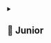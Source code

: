<details>
  <summary> <h2> 🌱 Junior </h2> </summary>

<details>
<summary> Какими способами можно запустить активити (implicit/explicit интенты)? </summary>

В Android **Activity** можно запустить двумя способами с помощью **Intent**:

---

### 1. **Explicit Intent (явный)**  
Указывает **точное имя класса** Activity, которую нужно открыть.  
Используется **внутри одного приложения**.

```kotlin
val intent = Intent(this, MainActivity::class.java)
startActivity(intent)
```

✅ Когда использовать:  
— Переход между экранами в своём приложении.

---

### 2. **Implicit Intent (неявный)**  
Описывает **действие (action)** и **данные (data)**, а система сама выбирает подходящую Activity.  
Может запускать экраны **в других приложениях**.

```kotlin
val intent = Intent(Intent.ACTION_VIEW, Uri.parse("https://google.com"))
startActivity(intent)
```

✅ Примеры:
- Открыть ссылку — браузер.
- Поделиться текстом — выбор приложения (Telegram, WhatsApp).
- Выбрать фото — галерея.

---

### Важно:
- Для **своих активити** — всегда **explicit**.
- Для **внешних действий** — **implicit**, но перед запуском стоит проверить, есть ли обработчик:
  ```kotlin
  if (intent.resolveActivity(packageManager) != null) {
      startActivity(intent)
  }
  ```

> ⚠️ Implicit-интенты работают через **фильтры намерений (intent-filters)** в `AndroidManifest.xml` других приложений.
  
</details>

<details> 
<summary> Что такое жизненный цикл в общих словах?</summary>

**Жизненный цикл** — это последовательность состояний, через которые проходит компонент (например, Activity или Fragment) от создания до уничтожения.

В Android он определяется системой и зависит от действий пользователя и состояния приложения (например, переход на другой экран, сворачивание, пересоздание при повороте).

### Зачем нужен:
- Правильно управлять ресурсами (запуск/остановка потоков, подписок).
- Сохранять состояние при пересоздании.
- Избегать утечек памяти и ошибок.

### Пример (Activity):
```
onCreate() → onStart() → onResume() → [работа] → onPause() → onStop() → onDestroy()
```

- `onCreate()` — инициализация UI.
- `onResume()` — активность видима и активна.
- `onPause()` / `onStop()` — при переходе в фон.

> **Ключевое:** разработчик должен корректно обрабатывать каждый этап, чтобы приложение работало стабильно и экономно.

</details>

<details> 
<summary> Перечислить основные методы жц </summary>
Вот основные методы **жизненного цикла Activity** в порядке вызова:

```kotlin
onCreate()        // Создание Activity: инициализация UI, данных
onStart()         // Activity становится видимой (но ещё не активной)
onResume()        // Activity готова к взаимодействию с пользователем
onPause()         // Activity теряет фокус (частично перекрыта) — сохранить данные, остановить анимации
onStop()          // Activity больше не видима — освободить ресурсы
onDestroy()       // Activity уничтожается (вызван finish() или система)
onRestart()       // Вызывается перед onStart(), если Activity возвращается из остановленного состояния
```

---

### Дополнительно (для Fragment):
```kotlin
onAttach()        // Привязка к Activity
onCreate()        // Создание фрагмента
onCreateView()    // Создание View
onViewCreated()   // View создана, можно инициализировать
onStart()         // Фрагмент становится видимым
onResume()        // Фрагмент активен
onPause()         // Потеря фокуса
onStop()          // Перестал быть видимым
onDestroyView()   // View уничтожена (но фрагмент жив)
onDestroy()       // Фрагмент уничтожается
onDetach()        // Отвязка от Activity
```

> ⚠️ Все операции должны соответствовать этапу:  
> — Инициализация — в `onCreate()`,  
> — Работа с UI — после `onResume()`,  
> — Освобождение — в `onPause()`/`onStop()`/`onDestroyView()`.
</details>

<details> 
  <summary>Почему нужно прописывать активити в манифесте? </summary>

**Activity нужно прописывать в `AndroidManifest.xml`**, потому что:

1. **Система Android должна знать о её существовании** — иначе не сможет её запустить (даже с `Intent`).
2. **Только объявленные Activity доступны для запуска** — система проверяет манифест перед созданием.
3. Можно задать **intent-filters** — например, для обработки ссылок или `ACTION_SEND`.
4. Указывается **launchMode**, разрешения, тема (`theme`), экземплярность.
5. Обеспечивается **безопасность** — система контролирует, какие компоненты могут быть вызваны извне.

> 🔒 Если Activity **не в манифесте** — при запуске будет `ActivityNotFoundException`.

### Пример:
```xml
<activity
    android:name=".MainActivity"
    android:exported="true">
    <intent-filter>
        <action android:name="android.intent.action.MAIN" />
        <category android:name="android.intent.category.LAUNCHER" />
    </intent-filter>
</activity>
```

> ⚠️ С Android 12+ (`API 31`) **все Activity, используемые в приложении, обязательно должны быть объявлены в манифесте**.
 
</details>


<details> 
<summary>Какая активити считается стартовой и должна запускаться при клике на иконку приложения? (ACTION_MAIN, CATEGORY_LAUNCHER)</summary>

Стартовой считается **Activity, у которой в `AndroidManifest.xml` указан фильтр намерений**:

```xml
<intent-filter>
    <action android:name="android.intent.action.MAIN" />
    <category android:name="android.intent.category.LAUNCHER" />
</intent-filter>
```

### Что это значит:
- `ACTION_MAIN` — точка входа в приложение.
- `CATEGORY_LAUNCHER` — отображается в лаунчере (списке приложений).

Такая Activity **появляется в списке приложений** и запускается при клике на иконку.

### Важно:
- Должна быть **только одна** такая Activity в приложении (иначе — несколько иконок).
- Обычно это `MainActivity` или `SplashActivity`.
- Атрибут `android:exported="true"` обязателен для запуска извне (например, лаунчера).

```xml
<activity
    android:name=".MainActivity"
    android:exported="true">
    <intent-filter>
        <action android:name="android.intent.action.MAIN" />
        <category android:name="android.intent.category.LAUNCHER" />
    </intent-filter>
</activity>
```

> ⚠️ Без `exported="true"` Activity **не запустится** из лаунчера, даже с правильным intent-filter.

</details>

<details> 
  <summary> Можно ли изменить стартовую активность программно? </summary>

  **Нет, стартовую Activity нельзя изменить программно в runtime.**

Причина: система определяет стартовую Activity **на этапе установки приложения**, на основе `AndroidManifest.xml`. Только одна Activity с `ACTION_MAIN` + `CATEGORY_LAUNCHER` становится точкой входа.

---

### Но можно **управлять логикой запуска**:

#### ✅ Решение: использовать **SplashActivity** или **RouterActivity**
Создать временную стартовую Activity, которая **программно решает**, какую Activity показать дальше.

Пример:
```kotlin
class SplashActivity : AppCompatActivity() {
    override fun onCreate(savedInstanceState: Bundle?) {
        super.onCreate(savedInstanceState)

        val intent = if (UserPrefs.isLoggedIn(this)) {
            Intent(this, MainActivity::class.java)
        } else {
            Intent(this, LoginActivity::class.java)
        }
        startActivity(intent)
        finish()
    }
}
```

И в манифесте:
```xml
<activity
    android:name=".SplashActivity"
    android:exported="true">
    <intent-filter>
        <action android:name="android.intent.action.MAIN" />
        <category android:name="android.intent.category.LAUNCHER" />
    </intent-filter>
</activity>
```

---

### Вывод:
- **Прямое изменение стартовой Activity — невозможно.**
- **Косвенное управление** — легко реализуется через промежуточную Activity (сплэш или роутер).

> Это стандартный паттерн в Android-приложениях.

</details>

<details> 
  <summary> Чем отличаются Activity и Fragment? </summary>

**Activity** и **Fragment** — ключевые UI-компоненты в Android, но с разными целями и возможностями:

| Характеристика | **Activity** | **Fragment** |
|----------------|-------------|--------------|
| **Уровень абстракции** | Полный экран (или окно) | Часть экрана (UI-модуль) |
| **Жизненный цикл** | Управляется системой напрямую | Зависит от родительской Activity |
| **Переиспользование** | Сложно переиспользовать | Легко использовать в разных Activity (например, на телефоне и планшете) |
| **Навигация** | Переключение между экранами | Упрощает навигацию внутри Activity (через `FragmentManager`) |
| **Разделение логики** | Всё в одном классе — может быть громоздко | Позволяет разделять UI на независимые блоки |
| **Состояние при повороте** | Пересоздаётся полностью | Может сохранять состояние через `ViewModel` или `onSaveInstanceState()` |
| **Зависимость** | Самостоятельный компонент | Существует **только внутри Activity** |

### Когда что использовать:
- **Activity** — для независимых экранов (например, вход, главный экран, настройки).
- **Fragment** — для гибкой верстки, особенно под планшеты и сложные интерфейсы (например, мастер-деталь).

> 💡 **Современный подход**: один `MainActivity` + множество `Fragment` + `NavController` — гибкая и поддерживаемая архитектура.

**Коротко**:  
Activity — **экран**, Fragment — **блок интерфейса**.
  
</details>

<details> 
  <summary>Как управлять жизненным циклом Activity?</summary>

**Управлять жизненным циклом Activity** — значит корректно реагировать на его методы, чтобы приложение работало стабильно и эффективно.

### Как управлять:
1. **Переопределяй методы жизненного цикла** в нужных местах:
   ```kotlin
   override fun onCreate(savedInstanceState: Bundle?) {
       super.onCreate(savedInstanceState)
       // Инициализация: UI, данные, ViewModel
   }

   override fun onResume() {
       super.onResume()
       // Начать обновление UI, запустить таймеры, подписаться на события
   }

   override fun onPause() {
       super.onPause()
       // Остановить анимации, отписаться от событий, сохранить данные
   }
   ```

2. **Не выполняй тяжелые операции в главном потоке**, особенно в `onCreate()` и `onResume()`.

3. **Освобождай ресурсы** в соответствующих методах:
   - Камера, сенсоры — в `onPause()` или `onStop()`.
   - Локальные подписки (например, `LocationManager`) — в `onPause()`.

4. **Используй `ViewModel` и `LiveData`** — они переживают пересоздание Activity и помогают не терять данные.

5. **Сохраняй состояние**:
   - Кратковременное — `onSaveInstanceState()` / `onRestoreInstanceState()`.
   - Долгосрочное — `ViewModel`, `SharedPreferences`, БД.

6. **Подписывайся/отписывайся** от событий (RxJava, Flow, BroadcastReceiver) в правильных этапах, чтобы избежать утечек памяти.

---

### Пример:
```kotlin
override fun onResume() {
    super.onResume()
    locationManager.requestLocationUpdates(listener)
}

override fun onPause() {
    super.onPause()
    locationManager.removeUpdates(listener)
}
```

> ✅ **Главное**: не "управлять" вмешательством, а **реагировать на системные вызовы** — Android сам управляет жизненным циклом. Твоя задача — корректно на него реагировать.
  
</details>

<details>
  <summary> Как сохранить состояние Activity при повороте экрана?</summary>

  При повороте экрана **Activity пересоздаётся**, поэтому важно сохранить состояние. Есть несколько способов:

---

### 1. **`onSaveInstanceState()` и `onRestoreInstanceState()`**  
Для **временных данных** (например, текст в поле, позиция скролла).

```kotlin
override fun onSaveInstanceState(outState: Bundle) {
    super.onSaveInstanceState(outState)
    outState.putString("key", editText.text.toString())
}

override fun onCreate(savedInstanceState: Bundle?) {
    super.onCreate(savedInstanceState)
    val text = savedInstanceState?.getString("key", "")
    editText.setText(text)
}
```

✅ Подходит: для UI-состояния.  
❌ Не подходит: для больших объектов, потоков, ресурсов.

---

### 2. **ViewModel** (рекомендуется)  
`ViewModel` **переживает пересоздание Activity** и идеален для логики и данных.

```kotlin
class MyViewModel : ViewModel() {
    val userData = MutableLiveData<String>()
}
```

В Activity:
```kotlin
val viewModel = ViewModelProvider(this)[MyViewModel::class.java]
viewModel.userData.observe(this) { /* обновить UI */ }
```

✅ Главный способ в современной разработке.

---

### 3. **Сохранение в постоянное хранилище**  
Для данных, которые нужно сохранить даже после закрытия приложения:
- `SharedPreferences`
- Локальная БД (Room)
- Файлы

---

### ⚠️ Что НЕ использовать:
- Статические поля — могут вызвать утечки, не гарантируют сохранность.
- `onRetainNonConfigurationInstance()` — устарело, заменено на `ViewModel`.

---

### Итог:
- **UI-состояние** → `onSaveInstanceState()`
- **Бизнес-данные и логика** → **`ViewModel`**
- **Долгосрочные данные** → `SharedPreferences`, `Room`

> ✅ Лучшая практика: **ViewModel + onSaveInstanceState при необходимости**.
  
</details>

<details>
  <summary>Как обработать нажатие кнопки "Назад" в Activity/Fragment</summary>

Чтобы обработать нажатие кнопки "Назад", нужно переопределить метод `onBackPressed()`.

---

### 🔹 В **Activity**:
```kotlin
override fun onBackPressed() {
    // Своя логика: показ диалога, выход из режима и т.п.
    if (inSelectionMode) {
        exitSelectionMode()
    } else {
        super.onBackPressed() // стандартное поведение — выход
    }
}
```

> ✅ Используется для:
> - Подтверждения выхода.
> - Закрытия навигационного меню.
> - Выхода из полноэкранного режима.

---

### 🔹 В **Fragment**:
Fragment **не имеет** `onBackPressed()`, поэтому есть два способа:

#### 1. **Через Activity (рекомендуется):**
Fragment уведомляет Activity, а тот решает, как реагировать:
```kotlin
// Во фрагменте
(activity as? OnBackPressedListener)?.onBackPressed()

// Или через интерфейс
interface OnBackPressedListener {
    fun onBackPressed()
}
```

#### 2. **Использовать `OnBackPressedDispatcher` (современный способ):**
```kotlin
override fun onAttach(context: Context) {
    super.onAttach(context)
    requireActivity().onBackPressedDispatcher.addCallback(this) {
        // Своя логика
        if (shouldHandle) {
            // Обработать нажатие
        } else {
            // Разрешить стандартное поведение
            isEnabled = false
            requireActivity().onBackPressed()
        }
    }
}
```

> ✅ `OnBackPressedDispatcher` — часть **Navigation Component**, работает корректно с `NavController`.

---

### Итог:
- В **Activity** — `onBackPressed()`.
- Во **Fragment** — использовать `OnBackPressedDispatcher` или делегировать Activity.
- Всегда вызывай `super.onBackPressed()` или управляй `isEnabled`, чтобы не заблокировать навигацию.
  
</details>


<details>
  <summary> <h2> 🌿 Middle </h2> </summary>

<details>
  <summary>Жизненный цикл подробно (какие методы есть, в каком порядке и в каком случае вызываются)</summary>

  ### 🟦 Жизненный цикл **Activity** — подробно

Когда пользователь взаимодействует с приложением, система вызывает серию методов **в строгом порядке**. Вот основные состояния и методы:

---

#### 🔹 1. **Создание Activity**
Вызывается при первом запуске или пересоздании (например, при повороте).

```kotlin
onCreate()     → Инициализация: setContentView(), ViewModel, данные
onStart()      → Activity становится видимой (но не активной)
onResume()     → Activity активна, пользователь может с ней взаимодействовать
```

> ✅ Вызывается при старте или восстановлении из `onStop()`.

---

#### 🔹 2. **Переход в фон**
Пользователь ушёл в другое приложение или свернул текущее.

```kotlin
onPause()      → Activity теряет фокус (частично перекрыта)
onStop()       → Activity больше не видима
```

> ⚠️ `onPause()` должен быть быстрым — следующее приложение не запустится, пока он не завершится.

---

#### 🔹 3. **Возврат в Activity**
Пользователь вернулся к приложению.

```kotlin
onRestart()    → Вызывается только если был onStop()
onStart()      → Снова видима
onResume()     → Снова активна
```

> ❗ `onRestart()` вызывается **только** после `onStop()`, но **не после `onPause()`** (например, при вызове диалога).

---

#### 🔹 4. **Уничтожение Activity**
```kotlin
onPause() → onStop() → onDestroy()
```

Вызывается при:
- `finish()` (программное закрытие),
- системном уничтожении (нехватка памяти),
- пересоздании (например, смена языка/ориентации).

> 💡 При повороте: `onDestroy()` → `onCreate()` (если не настроен `configChanges`).

---

### 🟨 Жизненный цикл **Fragment** (связан с Activity)

```kotlin
onAttach()           → Привязка к Activity
onCreate()           → Создание фрагмента (до UI)
onCreateView()       → Создание View
onViewCreated()      → View создана, можно инициализировать (например, `findViewById`)
onStart()            → Фрагмент и View видимы
onResume()           → Фрагмент активен
onPause()            → Потеря фокуса
onStop()             → Перестал быть видимым
onDestroyView()      → View уничтожена (но фрагмент жив — например, при замене)
onDestroy()          → Фрагмент уничтожается
onDetach()           → Отвязка от Activity
```

> ⚠️ `onDestroyView()` — ключевой для очистки UI-ссылок (чтобы избежать утечек памяти).

---

### 📌 Когда что использовать:

| Метод | Назначение |
|------|-----------|
| `onCreate()` | Инициализация данных, ViewModel |
| `onCreateView()` | Инфлейт разметки |
| `onViewCreated()` | Настройка UI (кнопки, адаптеры) |
| `onResume()` | Начать обновление (например, сенсор, локация) |
| `onPause()` | Остановить ресурсы (камера, подписки) |
| `onDestroyView()` | Очистить View-ссылки (`view = null`) |
| `onDestroy()` / `onDetach()` | Освободить ресурсы, отписаться от глобальных событий |

---

### ✅ Важно:
- Все операции должны соответствовать этапу.
- Не делать тяжёлые операции в `onCreate()` и `onResume()`.
- Использовать `ViewModel` для сохранения данных между пересозданиями.

> Это база для стабильной и производительной работы Android-приложения.
  
</details>

<details>
  <summary>Почему не рекомендуется менять имя активити после публикации приложения?</summary>
  
  **Менять имя Activity (или удалять её) после публикации приложения не рекомендуется**, потому что это может **сломать работу приложения** для уже установленных пользователей.

---

### Основные причины:

#### 1. **Нарушение deep link / push-уведомлений**
Если на Activity ссылаются:
- **Deep link** (например, `intent-filter` для URL),
- **Push-уведомления** (от сервера),
- **Ярлыки на рабочем столе** (pinned shortcuts),

…то при переименовании Activity **интенты перестанут находить нужный экран** → `ActivityNotFoundException`.

#### 2. **Сломается task-стек**
Android сохраняет стек активити между сессиями. Если пользователь свернул приложение, а потом обновил его с переименованной Activity — система не сможет восстановить стек.

#### 3. **Нарушение экспортированных компонентов**
Если Activity была `exported=true` (доступна извне), и на неё ссылаются другие приложения (например, через intent), изменение имени **сломает интеграцию**.

#### 4. **Потеря сохранённого состояния**
Некоторые библиотеки или кэши могут ссылаться на Activity по полному имени (`package.ClassName`). Её изменение нарушит восстановление состояния.

---

### Что делать, если нужно изменить?
✅ **Правильный способ — оставить старую Activity как прокладку:**
```kotlin
class OldActivity : AppCompatActivity() {
    override fun onCreate(savedInstanceState: Bundle?) {
        super.onCreate(savedInstanceState)
        // Перенаправляем на новую
        startActivity(Intent(this, NewActivity::class.java))
        finish()
    }
}
```

И только потом удалять её в следующей версии.

---

### Вывод:
> 🔒 **Имя Activity — это часть публичного API приложения.**  
> Его изменение может сломать ссылки, пуш-уведомления и пользовательский опыт.  
> Лучше **переименовывать с миграцией**, а не резко удалять.
</details>
  
</details>  

**Далее**
- [Fragment](FRAGMENT.md)
